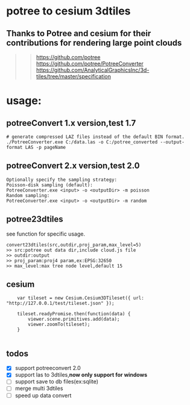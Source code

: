 #  potree to cesium 3dtiles
## Thanks to Potree and cesium for their contributions for rendering large point clouds
>> https://github.com/potree  
>> https://github.com/potree/PotreeConverter  
>> https://github.com/AnalyticalGraphicsInc/3d-tiles/tree/master/specification


# usage:
## potreeConvert 1.x version,test 1.7
```
# generate compressed LAZ files instead of the default BIN format.
./PotreeConverter.exe C:/data.las -o C:/potree_converted --output-format LAS -p pageName
```

## potreeConvert 2.x version,test 2.0
```
Optionally specify the sampling strategy:
Poisson-disk sampling (default): 
PotreeConverter.exe <input> -o <outputDir> -m poisson
Random sampling: 
PotreeConverter.exe <input> -o <outputDir> -m random
```


## potree23dtiles
see function for specific usage. 
```
convert23dtiles(src,outdir,proj_param,max_level=5) 
>> src:potree out data dir,include cloud.js file
>> outdir:output
>> proj_param:proj4 param,ex:EPSG:32650
>> max_level:max tree node level,default 15
```

## cesium
```
    var tileset = new Cesium.Cesium3DTileset({ url: "http://127.0.0.1/test/tileset.json" });
   
    tileset.readyPromise.then(function(data) {
        viewer.scene.primitives.add(data);
        viewer.zoomTo(tileset);
    }
    
```

## todos
   - [x] support potreeconvert 2.0
   - [x] support las to 3dtiles,**now only support for windows**
   - [ ] support save to db files(ex:sqlite)
   - [ ] merge multi 3dtiles 
   - [ ] speed ​​up data convert 